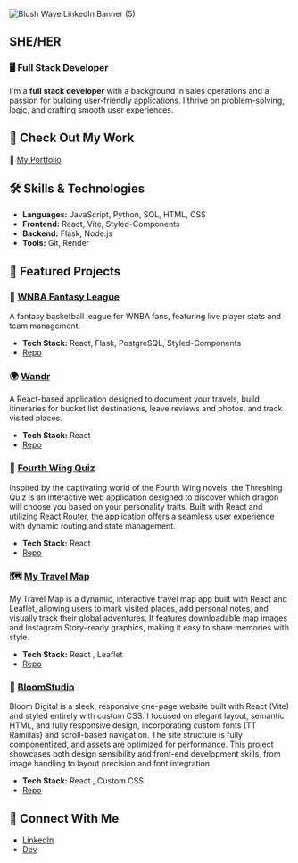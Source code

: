 
<!--
![Hi, I’m Kelsey!](https://github.com/user-attachments/assets/85509a2c-d0b9-47b4-a567-a8953a7c4a50)
-->
<!--
![github banner pink](https://github.com/user-attachments/assets/6c992698-9586-451b-b1d9-da91d33f6c5d)
-->
![Blush Wave LinkedIn Banner (5)](https://github.com/user-attachments/assets/66027689-1441-4945-9bb1-883384c1d519)




## SHE/HER

### 🖥️ Full Stack Developer 
<!-- | Passionate About Women's Sports & Tech 🌈 -->

I'm a **full stack developer** with a background in sales operations and a passion for building user-friendly applications. I thrive on problem-solving, logic, and crafting smooth user experiences.


## 💼 Check Out My Work  
🚀 [My Portfolio](https://kelseyrocheportfolio.onrender.com/)  


## 🛠️ Skills & Technologies  
- **Languages:** JavaScript, Python, SQL, HTML, CSS  
- **Frontend:** React, Vite, Styled-Components  
- **Backend:** Flask, Node.js  
- **Tools:** Git, Render 

## 📌 Featured Projects  

### 🏀 [WNBA Fantasy League](https://youtu.be/B9th5iHYpIM)
A fantasy basketball league for WNBA fans, featuring live player stats and team management.  
- **Tech Stack:** React, Flask, PostgreSQL, Styled-Components  
- [Repo](https://github.com/kelseyroche/wnba-fantasy-league)

### 🌍 [Wandr](https://jtrapp18.github.io/wandr-personal-travel-journal/)  
A React-based application designed to document your travels, build itineraries for bucket list destinations, leave reviews and photos, and track visited places.  
- **Tech Stack:** React  
- [Repo](https://github.com/jtrapp18/wandr-personal-travel-journal)

### 🐉 [Fourth Wing Quiz](https://fourth-wing-quiz.onrender.com/)  
Inspired by the captivating world of the Fourth Wing novels, the Threshing Quiz is an interactive web application designed to discover which dragon will choose you based on your personality traits.  Built with React and utilizing React Router, the application offers a seamless user experience with dynamic routing and state management.
- **Tech Stack:** React  
- [Repo](https://github.com/kelseyroche/fourth-wing-quiz)

### 🗺️ [My Travel Map](https://mytravelmap.onrender.com/)  
My Travel Map is a dynamic, interactive travel map app built with React and Leaflet, allowing users to mark visited places, add personal notes, and visually track their global adventures. It features downloadable map images and Instagram Story–ready graphics, making it easy to share memories with style.
- **Tech Stack:** React , Leaflet 
- [Repo](https://github.com/kelseyroche/travel-map-tracker)

### 🌸 [BloomStudio](https://bloomstudio.onrender.com/)  
Bloom Digital is a sleek, responsive one-page website built with React (Vite) and styled entirely with custom CSS. I focused on elegant layout, semantic HTML, and fully responsive design, incorporating custom fonts (TT Ramillas) and scroll-based navigation. The site structure is fully componentized, and assets are optimized for performance. This project showcases both design sensibility and front-end development skills, from image handling to layout precision and font integration.
- **Tech Stack:** React , Custom CSS 
- [Repo](https://github.com/kelseyroche/bloom-studio) 


<!---
### 🔍 [Women's Sports Watch Guide](your-live-project-link.com)  
Find out where to watch women's sports in your area! Uses location-based search for bars and streaming options.  
- **Tech Stack:** React, Flask, API integration  
- [Repo](your-github-repo-link)  

### 🎨 [Other Project Name](your-live-project-link.com)  
Brief description of your project.  
- **Tech Stack:** React, Flask, SQL  
- [Repo](your-github-repo-link)  
--->

## 🔗 Connect With Me  
- [LinkedIn](https://www.linkedin.com/in/kelsey-roche/)  
- [Dev](https://dev.to/kelseyroche)  
<!--
**kelseyroche/kelseyroche** is a ✨ _special_ ✨ repository because its `README.md` (this file) appears on your GitHub profile.

Here are some ideas to get you started:

- 🔭 I’m currently working on ...
- 🌱 I’m currently learning ...
- 👯 I’m looking to collaborate on ...
- 🤔 I’m looking for help with ...
- 💬 Ask me about ...
- 📫 How to reach me: ...
- 😄 Pronouns: ...
- ⚡ Fun fact: ...
-->
